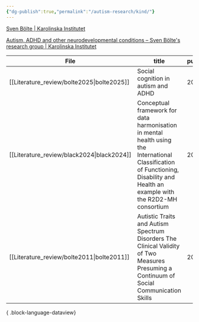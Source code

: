 ```yaml
---
{"dg-publish":true,"permalink":"/autism-research/kind/"}
---
```


[Sven Bölte | Karolinska Institutet](https://ki.se/en/people/sven-bolte)

[Autism, ADHD and other neurodevelopmental conditions – Sven Bölte's research group | Karolinska Institutet](https://ki.se/en/research/research-areas-centres-and-networks/research-groups/sven-boltes-research-group)


| File                                          | title                                                                                                                                                                            | published | journal                                       | Paper_type     | DOI                                                                                                           |
| --------------------------------------------- | -------------------------------------------------------------------------------------------------------------------------------------------------------------------------------- | --------- | --------------------------------------------- | -------------- | ------------------------------------------------------------------------------------------------------------- |
| [[Literature_review/bolte2025\|bolte2025]] | Social cognition in autism and ADHD                                                                                                                                              | 2025      | Neuroscience & Biobehavioral Reviews          | journalArticle | <ul><li>https://www.doi.org/10.1016/j.neubiorev.2025.106022</li><li>10.1016/j.neubiorev.2025.106022</li></ul> |
| [[Literature_review/black2024\|black2024]] | Conceptual framework for data harmonisation in mental health using the International Classification of Functioning, Disability and Health an example with the R2D2-MH consortium | 2024      | BMJ Ment Health                               | journalArticle | <ul><li>https://www.doi.org/10.1136/bmjment-2024-301283</li><li>10.1136/bmjment-2024-301283</li></ul>         |
| [[Literature_review/bolte2011\|bolte2011]] | Autistic Traits and Autism Spectrum Disorders The Clinical Validity of Two Measures Presuming a Continuum of Social Communication Skills                                         | 2011      | Journal of Autism and Developmental Disorders | journalArticle | <ul><li>https://www.doi.org/10.1007/s10803-010-1024-9</li><li>10.1007/s10803-010-1024-9</li></ul>             |

{ .block-language-dataview}
